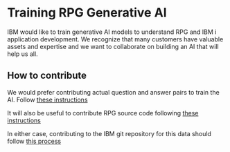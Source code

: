 # Training RPG Generative AI

IBM would like to train generative AI models to understand RPG and IBM i application development.
We recognize that many customers have valuable assets and expertise and we want to collaborate on building an AI that will help us all.

## How to contribute

We would prefer contributing actual question and answer pairs to train the AI.
Follow [these instructions](pages/how_to_contribute_to_AI_training)

It will also be useful to contribute RPG source code following [these instructions](pages/send_RPG_code)

In either case, contributing to the IBM git repository for this data should follow [this process](pages/pull_request)
